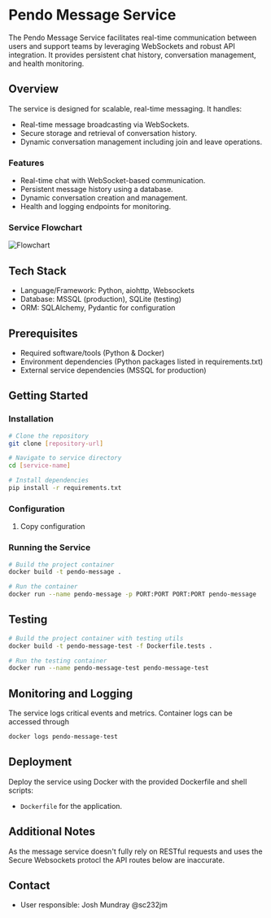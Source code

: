 # Pendo Message Service

The Pendo Message Service facilitates real-time communication between users and support teams by leveraging WebSockets and robust API integration. It provides persistent chat history, conversation management, and health monitoring.

## Overview
The service is designed for scalable, real-time messaging. It handles:
- Real-time message broadcasting via WebSockets.
- Secure storage and retrieval of conversation history.
- Dynamic conversation management including join and leave operations.

### Features
- Real-time chat with WebSocket-based communication.
- Persistent message history using a database.
- Dynamic conversation creation and management.
- Health and logging endpoints for monitoring.

### Service Flowchart
![Flowchart](https://github.com/user-attachments/assets/1efb103d-632a-4d6b-ba48-9ed30ed76152)

## Tech Stack
- Language/Framework: Python, aiohttp, Websockets
- Database: MSSQL (production), SQLite (testing)
- ORM: SQLAlchemy, Pydantic for configuration

## Prerequisites
- Required software/tools (Python & Docker)
- Environment dependencies (Python packages listed in requirements.txt)
- External service dependencies (MSSQL for production)

## Getting Started

### Installation
```bash
# Clone the repository
git clone [repository-url]

# Navigate to service directory
cd [service-name]

# Install dependencies
pip install -r requirements.txt
```

### Configuration
1. Copy configuration 

### Running the Service
```bash
# Build the project container
docker build -t pendo-message .

# Run the container
docker run --name pendo-message -p PORT:PORT PORT:PORT pendo-message
```

## Testing
```bash
# Build the project container with testing utils
docker build -t pendo-message-test -f Dockerfile.tests .

# Run the testing container
docker run --name pendo-message-test pendo-message-test
```

## Monitoring and Logging
The service logs critical events and metrics. Container logs can be accessed through

```bash
docker logs pendo-message-test
```

## Deployment
Deploy the service using Docker with the provided Dockerfile and shell scripts:
- `Dockerfile` for the application.

## Additional Notes
As the message service doesn't fully rely on RESTful requests and uses the Secure Websockets protocl the API routes below are inaccurate. 
  
## Contact
- User responsible: Josh Mundray @sc232jm
